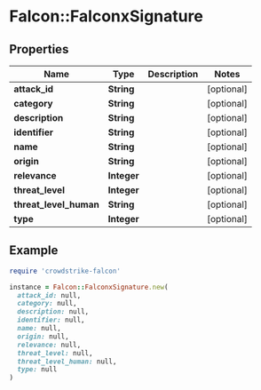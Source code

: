 # Falcon::FalconxSignature

## Properties

| Name | Type | Description | Notes |
| ---- | ---- | ----------- | ----- |
| **attack_id** | **String** |  | [optional] |
| **category** | **String** |  | [optional] |
| **description** | **String** |  | [optional] |
| **identifier** | **String** |  | [optional] |
| **name** | **String** |  | [optional] |
| **origin** | **String** |  | [optional] |
| **relevance** | **Integer** |  | [optional] |
| **threat_level** | **Integer** |  | [optional] |
| **threat_level_human** | **String** |  | [optional] |
| **type** | **Integer** |  | [optional] |

## Example

```ruby
require 'crowdstrike-falcon'

instance = Falcon::FalconxSignature.new(
  attack_id: null,
  category: null,
  description: null,
  identifier: null,
  name: null,
  origin: null,
  relevance: null,
  threat_level: null,
  threat_level_human: null,
  type: null
)
```

